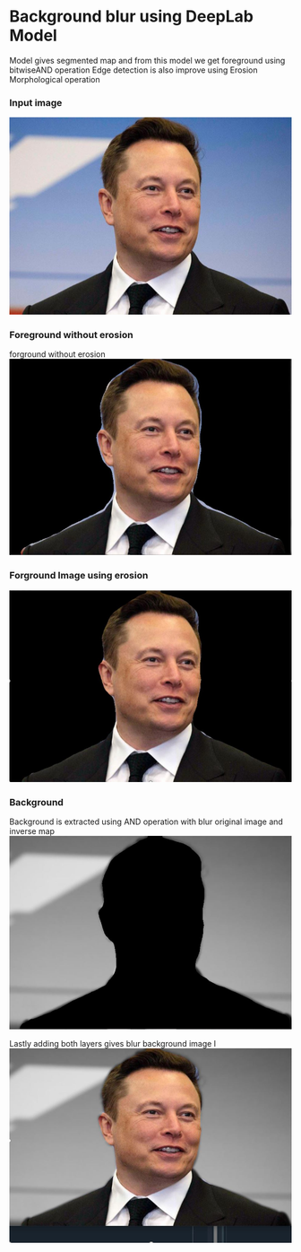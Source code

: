 # Background blur using DeepLab Model

Model gives segmented map and from this model we get foreground using bitwiseAND operation
Edge detection is also improve using Erosion Morphological operation 
### Input image
![](images/1.JPG)


### Foreground without erosion 
forground without erosion 
![](images/fgwoe.JPG)

### Forground Image using erosion
![](images/fgwe.JPG)

### Background
Background is extracted using AND operation with blur original image and inverse map 
![](images/bg.JPG)
 
Lastly adding both layers gives blur background image                            I
![](images/bi.JPG)
